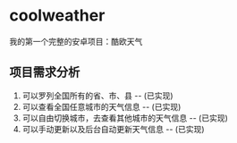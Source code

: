 # coolweather
我的第一个完整的安卓项目：酷欧天气

## 项目需求分析
1. 可以罗列全国所有的省、市、县   -- (已实现)
2. 可以查看全国任意城市的天气信息 -- (已实现)
3. 可以自由切换城市，去查看其他城市的天气信息  -- (已实现)
4. 可以手动更新以及后台自动更新天气信息  -- (已实现)
